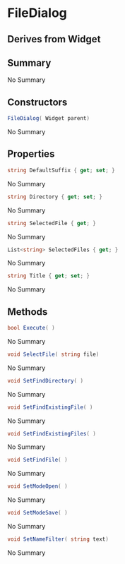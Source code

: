 # FileDialog

## Derives from Widget

## Summary

No Summary
## Constructors

```c#
FileDialog( Widget parent) 
```
No Summary
## Properties

```c#
string DefaultSuffix { get; set; } 
```
No Summary
```c#
string Directory { get; set; } 
```
No Summary
```c#
string SelectedFile { get; } 
```
No Summary
```c#
List<string> SelectedFiles { get; } 
```
No Summary
```c#
string Title { get; set; } 
```
No Summary
## Methods

```c#
bool Execute( ) 
```
No Summary
```c#
void SelectFile( string file) 
```
No Summary
```c#
void SetFindDirectory( ) 
```
No Summary
```c#
void SetFindExistingFile( ) 
```
No Summary
```c#
void SetFindExistingFiles( ) 
```
No Summary
```c#
void SetFindFile( ) 
```
No Summary
```c#
void SetModeOpen( ) 
```
No Summary
```c#
void SetModeSave( ) 
```
No Summary
```c#
void SetNameFilter( string text) 
```
No Summary
